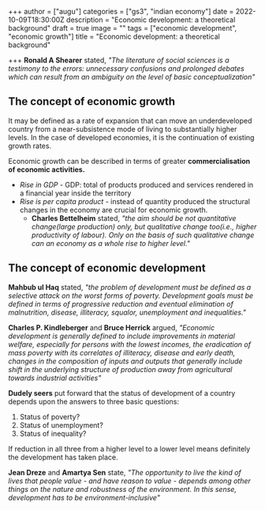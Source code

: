 +++
author = ["augu"]
categories = ["gs3", "indian economy"]
date = 2022-10-09T18:30:00Z
description = "Economic development: a theoretical background"
draft = true
image = ""
tags = ["economic development", "economic growth"]
title = "Economic development: a theoretical background"

+++
**Ronald A Shearer** stated, _"The literature of social sciences is a testimony to the errors: unnecessary confusions and prolonged debates which can result from an ambiguity on the level of basic conceptualization"_

## The concept of economic growth

It may be defined as a rate of expansion that can move an underdeveloped country from a near-subsistence mode of living to substantially higher levels. In the case of developed economies, it is the continuation of existing growth rates.

Economic growth can be described in terms of greater **commercialisation of economic activities.**

* _Rise in GDP_ - GDP: total of products produced and services rendered in a financial year inside the territory
* _Rise is per capita product_ - instead of quantity produced the structural changes in the economy are crucial for economic growth.
  * **Charles Bettelheim** stated, _"the aim should be not quantitative change(large production) only, but qualitative change too(i.e., higher productivity of labour). Only on the basis of such qualitative change can an economy as a whole rise to higher level."_

## The concept of economic development

**Mahbub ul Haq** stated, _"the problem of development must be defined as a selective attack on the worst forms of poverty. Development goals must be defined in terms of progressive reduction and eventual elimination of malnutrition, disease, illiteracy, squalor, unemployment and inequalities."_

**Charles P. Kindleberger** and **Bruce Herrick** argued, _"Economic development is generally defined to include improvements in material welfare, especially for persons with the lowest incomes, the eradication of mass poverty with its correlates of illiteracy, disease and early death, changes in the composition of inputs and outputs that generally include shift in the underlying structure of production away from agricultural towards industrial activities"_

**Dudely seers** put forward that the status of development of a country depends upon the answers to three basic questions:

1. Status of poverty?
2. Status of unemployment?
3. Status of inequality?

If reduction in all three from a higher level to a lower level means definitely the development has taken place.

**Jean Dreze** and **Amartya Sen** state, _"The opportunity to live the kind of lives that people value - and have reason to value - depends among other things on the nature and robustness of the environment. In this sense, development has to be environment-inclusive"_